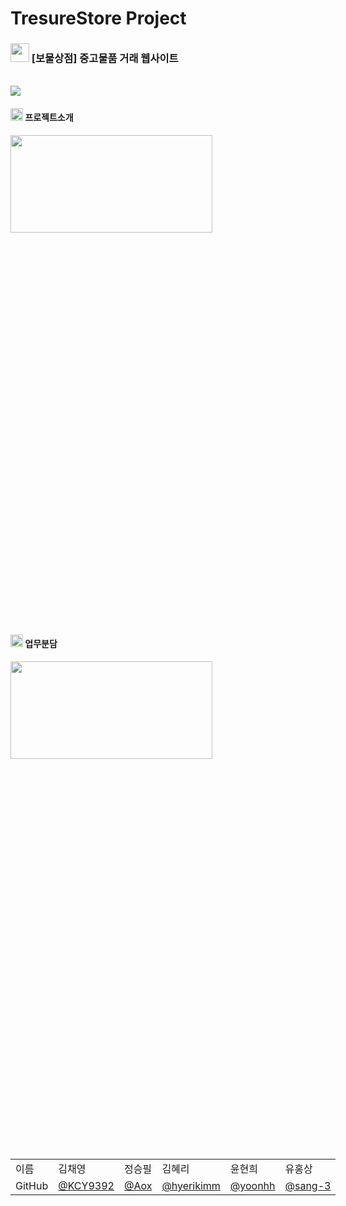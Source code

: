 

# TresureStore Project
### <img src="https://user-images.githubusercontent.com/113049166/222701255-57c223fd-a368-4b50-9652-4ed673b8bbc9.png"  width="30px" height="30px"> [보물상점] 중고물품 거래 웹사이트

<br>
<img src="https://user-images.githubusercontent.com/113049166/222695436-f13080cf-3368-4ac3-bd54-d8d846da79db.png">

<br>

#### <img src="https://user-images.githubusercontent.com/113049166/222699301-ce14e886-186b-4241-91fc-132ba832cbe9.png" width="20px" height="20px"> 프로젝트소개

 <img src="https://user-images.githubusercontent.com/113049166/222696648-d8bdf736-c709-49b7-813b-c4af698b87b2.png" width="80%" height="20%">

<br>

#### <img src="https://user-images.githubusercontent.com/113049166/222700339-680fc1d0-6047-48e2-8f3e-4c55c9916e82.png" width="20px" height="20px"> 업무분담

 <img src="https://user-images.githubusercontent.com/113049166/222700655-f33dfb56-5f10-456e-8dbd-236d120398b9.png" width="80%" height="20%">

<table style="margin-left: auto; margin-right: auto; width: 600px; height: 200px;">
            <tr>
                <td>이름</td>
                <td>김채영</td>
                <td>정승필</td>
                <td>김혜리</td>
                <td>윤현희</td>
                <td>유홍상</td>
            </tr>
            <tr>
                <td>GitHub</td>
                <td><a href="https://github.com/KCY9392">@KCY9392</a></td>
                <td><a href="https://github.com/Ssspil">@Aox</a></td>
                <td><a href="https://github.com/hyerikimm">@hyerikimm</a></td>
                <td><a href="https://github.com/yoonhh">@yoonhh</a></td>
                <td><a href="https://github.com/sang-3">@sang-3</a></td>
            </tr>
  </table>
  
  <br>
  
  
  
  
    




